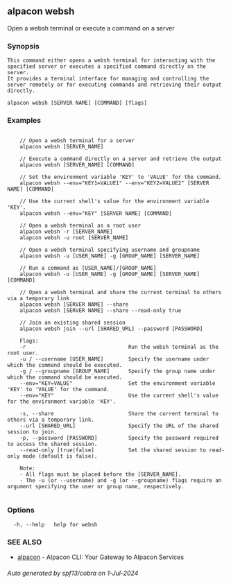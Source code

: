 ## alpacon websh

Open a websh terminal or execute a command on a server

### Synopsis

 
	This command either opens a websh terminal for interacting with the specified server or executes a specified command directly on the server.
	It provides a terminal interface for managing and controlling the server remotely or for executing commands and retrieving their output directly.
	

```
alpacon websh [SERVER NAME] [COMMAND] [flags]
```

### Examples

```

	// Open a websh terminal for a server
	alpacon websh [SERVER_NAME]

	// Execute a command directly on a server and retrieve the output
	alpacon websh [SERVER_NAME] [COMMAND]
	
	// Set the environment variable 'KEY' to 'VALUE' for the command.
	alpacon websh --env="KEY1=VALUE1" --env="KEY2=VALUE2" [SERVER NAME] [COMMAND]

	// Use the current shell's value for the environment variable 'KEY'.
	alpacon websh --env="KEY" [SERVER NAME] [COMMAND]

	// Open a websh terminal as a root user
	alpacon websh -r [SERVER_NAME]
	alapcon websh -u root [SERVER_NAME]
	
	// Open a websh terminal specifying username and groupname
	alpacon websh -u [USER_NAME] -g [GROUP_NAME] [SERVER_NAME]

	// Run a command as [USER_NAME]/[GROUP_NAME]
	alpacon websh -u [USER_NAME] -g [GROUP_NAME] [SERVER_NAME] [COMMAND]
	
	// Open a websh terminal and share the current terminal to others via a temporary link
	alpacon websh [SERVER NAME] --share
	alpacon websh [SERVER NAME] --share --read-only true
	
	// Join an existing shared session 
	alpacon websh join --url [SHARED_URL] --password [PASSWORD]

	Flags:
	-r          					   Run the websh terminal as the root user.
	-u / --username [USER_NAME]        Specify the username under which the command should be executed.
	-g / --groupname [GROUP_NAME]      Specify the group name under which the command should be executed.
	--env="KEY=VALUE"                  Set the environment variable 'KEY' to 'VALUE' for the command.
	--env="KEY"                        Use the current shell's value for the environment variable 'KEY'.	
	
	-s, --share                        Share the current terminal to others via a temporary link.
	--url [SHARED_URL]                 Specify the URL of the shared session to join.
	-p, --password [PASSWORD]          Specify the password required to access the shared session.
	--read-only [true|false]           Set the shared session to read-only mode (default is false).

	Note:
	- All flags must be placed before the [SERVER_NAME].
	- The -u (or --username) and -g (or --groupname) flags require an argument specifying the user or group name, respectively.
	
```

### Options

```
  -h, --help   help for websh
```

### SEE ALSO

* [alpacon](alpacon.md)	 - Alpacon CLI: Your Gateway to Alpacon Services

###### Auto generated by spf13/cobra on 1-Jul-2024
